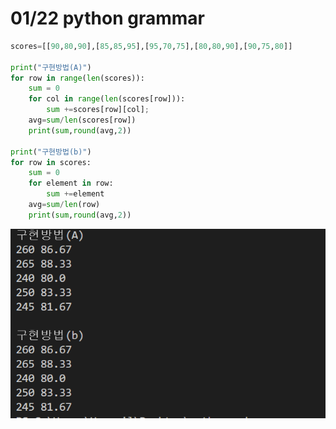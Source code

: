# 01/22 python grammar

```python
scores=[[90,80,90],[85,85,95],[95,70,75],[80,80,90],[90,75,80]]

print("구현방법(A)")
for row in range(len(scores)):
    sum = 0
    for col in range(len(scores[row])):
        sum +=scores[row][col]; 
    avg=sum/len(scores[row])
    print(sum,round(avg,2))

print("구현방법(b)")
for row in scores:
    sum = 0
    for element in row:
        sum +=element 
    avg=sum/len(row)
    print(sum,round(avg,2))
```

![01%2022%20python%20grammar%20ae3ae1ee5f034267bd4c1f76c151caef/Untitled.png](01%2022%20python%20grammar%20ae3ae1ee5f034267bd4c1f76c151caef/Untitled.png)